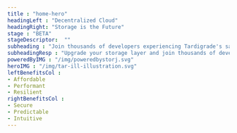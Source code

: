 ```yaml
---
title : "home-hero"
headingLeft : "Decentralized Cloud"
headingRight: "Storage is the Future"
stage : "BETA"
stageDescriptor:  ""
subheading : "Join thousands of developers experiencing Tardigrade's safer, faster, completely decentralized enterprise-grade cloud storage solution."
subheadingResp : "Upgrade your storage layer and join thousands of developers already making the switch"
poweredByIMG : "/img/poweredbystorj.svg"
heroIMG : "/img/tar-ill-illustration.svg"
leftBenefitsCol :
- Affordable
- Performant
- Resilient
rightBenefitsCol :
- Secure
- Predictable
- Intuitive
---
```

